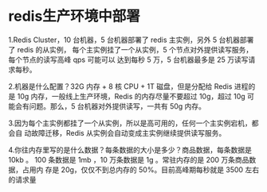 # redis生产环境中部署

1.Redis Cluster，10 台机器，5 台机器部署了 redis 主实例，另外 5 台机器部署了 redis 的从实例，
每个主实例挂了一个从实例，5 个节点对外提供读写服务，每个节点的读写高峰 qps 可能可以
达到每秒 5 万，5 台机器最多是 25 万读写请求每秒。

2.机器是什么配置？32G 内存 + 8 核 CPU + 1T 磁盘，但是分配给 Redis 
进程的是 10g 内存，一般线上生产环境，Redis 的内存尽量不要超过 10g，超过 10g 可能会有问题。那么，5 台机器对外提供读写，一共有 50g 内存。

3.因为每个主实例都挂了一个从实例，所以是高可用的，任何一个主实例宕机，都会自
动故障迁移，Redis 从实例会自动变成主实例继续提供读写服务。

4.你往内存里写的是什么数据？每条数据的大小是多少？商品数据，每条数据是 10kb 。
100 条数据是 1mb ，10 万条数据是 1g 。常驻内存的是 200 万条商品数据，占用内
存是 20g，仅仅不到总内存的 50%。目前高峰期每秒就是 3500 左右的请求量